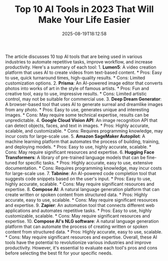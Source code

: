 ﻿---
title: "Top 10 AI Tools in 2023 That Will Make Your Life Easier"
date: "2025-08-19T18:12:58"
category: "Markets"
summary: ""
slug: "top 10 ai tools in 2023 that will make your life easier"
source_urls:
  - "https://techncruncher.blogspot.com/2023/01/top-10-ai-tools-in-2023-that-will-make.html"
seo:
  title: "Top 10 AI Tools in 2023 That Will Make Your Life Easier | Hash n Hedge"
  description: ""
  keywords: ["news", "markets", "brief"]
---
The article discusses 10 top AI tools that are being used in various industries to automate repetitive tasks, improve workflow, and increase productivity. Here's a summary of each tool:  1. **Lumen5**: A video creation platform that uses AI to create videos from text-based content. 	* Pros: Easy to use, quick turnaround times, high-quality results. 	* Cons: Limited customization options. 2. **Prisma**: An AI-powered image editor that converts photos into works of art in the style of famous artists. 	* Pros: Fun and creative tool, easy to use, impressive results. 	* Cons: Limited artistic control, may not be suitable for commercial use. 3. **Deep Dream Generator**: A browser-based tool that uses AI to generate surreal and dreamlike images from any photo. 	* Pros: Easy to use, generates unique and interesting images. 	* Cons: May require some technical expertise, results can be unpredictable. 4. **Google Cloud Vision API**: An image recognition API that can detect objects, faces, and text in images. 	* Pros: Highly accurate, scalable, and customizable. 	* Cons: Requires programming knowledge, may incur costs for large-scale use. 5. **Amazon SageMaker Autopilot**: A machine learning platform that automates the process of building, training, and deploying models. 	* Pros: Easy to use, highly accurate, scalable. 	* Cons: May require significant resources and expertise. 6. **Hugging Face Transformers**: A library of pre-trained language models that can be fine-tuned for specific tasks. 	* Pros: Highly accurate, easy to use, extensive documentation. 	* Cons: Requires programming knowledge, may incur costs for large-scale use. 7. **Tabnine**: An AI-powered code completion tool that suggests code snippets based on the user's input. 	* Pros: Easy to use, highly accurate, scalable. 	* Cons: May require significant resources and expertise. 8. **Compose AI**: A natural language generation platform that can create written or spoken content from structured data. 	* Pros: Highly accurate, easy to use, scalable. 	* Cons: May require significant resources and expertise. 9. **Zapier**: An automation tool that connects different web applications and automates repetitive tasks. 	* Pros: Easy to use, highly customizable, scalable. 	* Cons: May require significant resources and expertise. 10. **Compose AI's NLG software**: A natural language generation platform that can automate the process of creating written or spoken content from structured data. 	* Pros: Highly accurate, easy to use, scalable. 	* Cons: May require significant resources and expertise.  Overall, these AI tools have the potential to revolutionize various industries and improve productivity. However, it's essential to evaluate each tool's pros and cons before selecting the best fit for your specific needs. 
